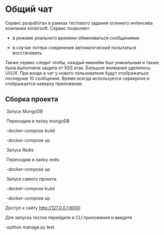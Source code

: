 # 							Общий чат

Сервис разработан в рамках тестового задания осеннего интенсива 
компании simbirsoft. Сервис позволяет:

-  в режиме реального времени обмениваться сообщениями

-  в случае потери соединения автоматический попытаться восстановить

Также сервис следит чтобы, каждый никнейм был уникальным и также была выполнена защита от XSS атак.  Большое внимание уделялось  UI/UX. При входе в чат у нового пользователя будут отображаться последние 10 сообщений. Время всегда используется серверное и отображается наверху приложения. 

## Сборка проекта
​		Запуск MongoDB

​				Переходим в папку mongoDB

​					-docker-compose build

​					-docker-compose up

​		Запуск Redis

​			Переходим в папку redis

​				-docker-compose up

​		Запуск самого проекта

​			-docker-compose build

​			-docker-compose up

Доступ к сайту http://127.0.0.1:8000

Для запуска тестов перейдите в CLI приложения и введите

-python manage.py test







